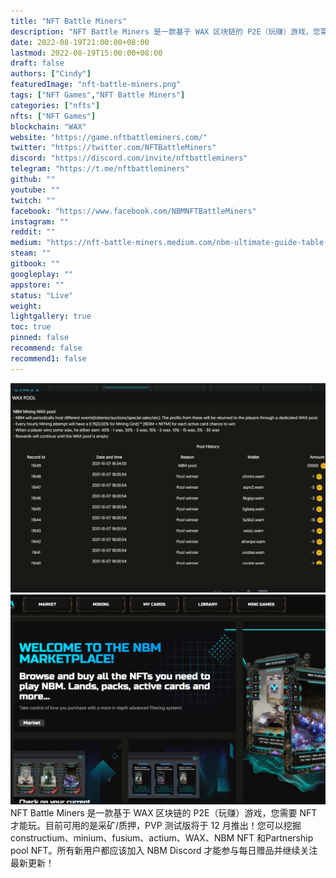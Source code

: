 ```yaml
---
title: "NFT Battle Miners"
description: "NFT Battle Miners 是一款基于 WAX 区块链的 P2E（玩赚）游戏，您需要 NFT 才能玩。目前可用的是采矿/质押，PVP 测试版将于 12 月推出！您可以挖掘constructium、minium、fusium、actium、WAX、NBM NFT 和Partnership pool NFT。所有新用户都应该加入 NBM Discord 才能参与每日赠品并继续关注最新更新！"
date: 2022-08-19T21:00:00+08:00
lastmod: 2022-08-19T15:00:00+08:00
draft: false
authors: ["Cindy"]
featuredImage: "nft-battle-miners.png"
tags: ["NFT Games","NFT Battle Miners"]
categories: ["nfts"]
nfts: ["NFT Games"]
blockchain: "WAX"
website: "https://game.nftbattleminers.com/"
twitter: "https://twitter.com/NFTBattleMiners"
discord: "https://discord.com/invite/nftbattleminers"
telegram: "https://t.me/nftbattleminers"
github: ""
youtube: ""
twitch: ""
facebook: "https://www.facebook.com/NBMNFTBattleMiners"
instagram: ""
reddit: ""
medium: "https://nft-battle-miners.medium.com/nbm-ultimate-guide-table-4c3444f6c318"
steam: ""
gitbook: ""
googleplay: ""
appstore: ""
status: "Live"
weight: 
lightgallery: true
toc: true
pinned: false
recommend: false
recommend1: false
---
```

![img](f5291a1307d80a7ef4e88dc2de60.png)![img](76459b0778f06ad69f50869c83dba4.png)NFT Battle Miners 是一款基于 WAX 区块链的 P2E（玩赚）游戏，您需要 NFT 才能玩。目前可用的是采矿/质押，PVP 测试版将于 12 月推出！您可以挖掘constructium、minium、fusium、actium、WAX、NBM NFT 和Partnership pool NFT。所有新用户都应该加入 NBM Discord 才能参与每日赠品并继续关注最新更新！